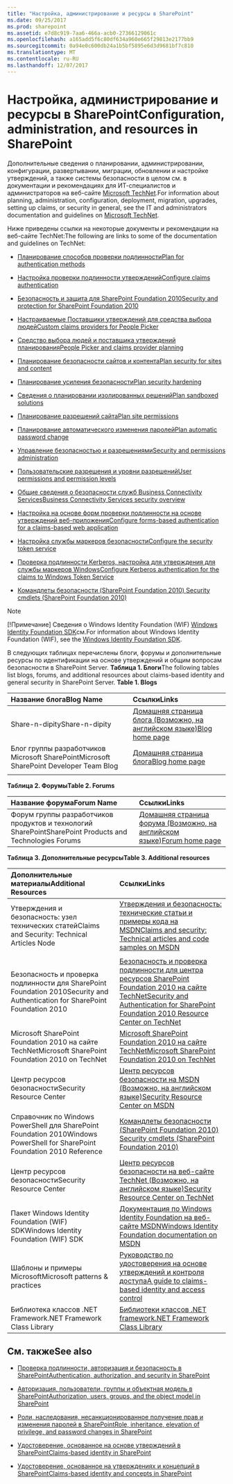 ```yaml
---
title: "Настройка, администрирование и ресурсы в SharePoint"
ms.date: 09/25/2017
ms.prod: sharepoint
ms.assetid: e7d8c919-7aa6-466a-acb0-27366129061c
ms.openlocfilehash: a165add5f6c80df634a960e665f29813e2177bb9
ms.sourcegitcommit: 0a94e0c600db24a1b5bf5895e6d3d9681bf7c810
ms.translationtype: MT
ms.contentlocale: ru-RU
ms.lasthandoff: 12/07/2017
---
```

# <a name="configuration-administration-and-resources-in-sharepoint"></a><span data-ttu-id="86faa-102">Настройка, администрирование и ресурсы в SharePoint</span><span class="sxs-lookup"><span data-stu-id="86faa-102">Configuration, administration, and resources in SharePoint</span></span>

<span data-ttu-id="86faa-103">Дополнительные сведения о планировании, администрировании, конфигурации, развертывании, миграции, обновлении и настройке утверждений, а также системы безопасности в целом см. в документации и рекомендациях для ИТ-специалистов и администраторов на веб-сайте  [Microsoft TechNet](http://technet.microsoft.com/en-us/sharepoint/ee263910.aspx).</span><span class="sxs-lookup"><span data-stu-id="86faa-103">For information about planning, administration, configuration, deployment, migration, upgrades, setting up claims, or security in general, see the IT and administrators documentation and guidelines on  [Microsoft TechNet](http://technet.microsoft.com/en-us/sharepoint/ee263910.aspx).</span></span>
  
    
    

<span data-ttu-id="86faa-104">Ниже приведены ссылки на некоторые документы и рекомендации на веб-сайте TechNet:</span><span class="sxs-lookup"><span data-stu-id="86faa-104">The following are links to some of the documentation and guidelines on TechNet:</span></span>
-  [<span data-ttu-id="86faa-105">Планирование способов проверки подлинности</span><span class="sxs-lookup"><span data-stu-id="86faa-105">Plan for authentication methods</span></span>](http://technet.microsoft.com/en-us/library/cc288475.aspx)
    
  
-  [<span data-ttu-id="86faa-106">Настройка проверки подлинности утверждений</span><span class="sxs-lookup"><span data-stu-id="86faa-106">Configure claims authentication</span></span>](http://technet.microsoft.com/en-us/library/ee806886.aspx)
    
  
-  [<span data-ttu-id="86faa-107">Безопасность и защита для SharePoint Foundation 2010</span><span class="sxs-lookup"><span data-stu-id="86faa-107">Security and protection for SharePoint Foundation 2010</span></span>](http://technet.microsoft.com/en-us/library/cc287860.aspx)
    
  
-  [<span data-ttu-id="86faa-108">Настраиваемые Поставщики утверждений для средства выбора людей</span><span class="sxs-lookup"><span data-stu-id="86faa-108">Custom claims providers for People Picker</span></span>](http://technet.microsoft.com/en-us/library/gg602065.aspx)
    
  
-  [<span data-ttu-id="86faa-109">Средство выбора людей и поставщика утверждений планирования</span><span class="sxs-lookup"><span data-stu-id="86faa-109">People Picker and claims provider planning</span></span>](http://technet.microsoft.com/en-us/library/gg602063.aspx)
    
  
-  [<span data-ttu-id="86faa-110">Планирование безопасности сайтов и контента</span><span class="sxs-lookup"><span data-stu-id="86faa-110">Plan security for sites and content</span></span>](http://technet.microsoft.com/en-us/library/cc288189.aspx)
    
  
-  [<span data-ttu-id="86faa-111">Планирование усиления безопасности</span><span class="sxs-lookup"><span data-stu-id="86faa-111">Plan security hardening</span></span>](http://technet.microsoft.com/en-us/library/cc288143.aspx)
    
  
-  [<span data-ttu-id="86faa-112">Сведения о планировании изолированных решений</span><span class="sxs-lookup"><span data-stu-id="86faa-112">Plan sandboxed solutions</span></span>](http://technet.microsoft.com/en-us/library/ff603638.aspx)
    
  
-  [<span data-ttu-id="86faa-113">Планирование разрешений сайта</span><span class="sxs-lookup"><span data-stu-id="86faa-113">Plan site permissions</span></span>](http://technet.microsoft.com/en-us/library/cc287752.aspx)
    
  
-  [<span data-ttu-id="86faa-114">Планирование автоматического изменения паролей</span><span class="sxs-lookup"><span data-stu-id="86faa-114">Plan automatic password change</span></span>](http://technet.microsoft.com/en-us/library/ee428296.aspx)
    
  
-  [<span data-ttu-id="86faa-115">Управление безопасностью и разрешениями</span><span class="sxs-lookup"><span data-stu-id="86faa-115">Security and permissions administration</span></span>](http://technet.microsoft.com/en-us/library/cc288468.aspx)
    
  
-  [<span data-ttu-id="86faa-116">Пользовательские разрешения и уровни разрешений</span><span class="sxs-lookup"><span data-stu-id="86faa-116">User permissions and permission levels</span></span>](http://technet.microsoft.com/en-us/library/cc288074.aspx)
    
  
-  [<span data-ttu-id="86faa-117">Общие сведения о безопасности служб Business Connectivity Services</span><span class="sxs-lookup"><span data-stu-id="86faa-117">Business Connectivity Services security overview</span></span>](http://technet.microsoft.com/en-us/library/ee661734.aspx)
    
  
-  [<span data-ttu-id="86faa-118">Настройка на основе форм проверки подлинности на основе утверждений веб-приложения</span><span class="sxs-lookup"><span data-stu-id="86faa-118">Configure forms-based authentication for a claims-based web application</span></span>](http://technet.microsoft.com/en-us/library/ee806890.aspx)
    
  
-  [<span data-ttu-id="86faa-119">Настройка службы маркеров безопасности</span><span class="sxs-lookup"><span data-stu-id="86faa-119">Configure the security token service</span></span>](http://technet.microsoft.com/en-us/library/ee806864.aspx)
    
  
-  [<span data-ttu-id="86faa-120">Проверка подлинности Kerberos, настройка для утверждения для службы маркеров Windows</span><span class="sxs-lookup"><span data-stu-id="86faa-120">Configure Kerberos authentication for the claims to Windows Token Service</span></span>](http://technet.microsoft.com/en-us/library/ee806887.aspx)
    
  
-  [<span data-ttu-id="86faa-121">Командлеты безопасности (SharePoint Foundation 2010) </span><span class="sxs-lookup"><span data-stu-id="86faa-121">Security cmdlets (SharePoint Foundation 2010)</span></span>](http://technet.microsoft.com/en-us/library/ee890118.aspx)
    
  

> [!NOTE]
> <span data-ttu-id="86faa-122">[!Примечание] Сведения о Windows Identity Foundation (WIF) [Windows Identity Foundation SDK](http://www.microsoft.com/downloads/en/details.aspx?FamilyID=C148B2DF-C7AF-46BB-9162-2C9422208504&amp;amp;displaylang=en)см.</span><span class="sxs-lookup"><span data-stu-id="86faa-122">For information about Windows Identity Foundation (WIF), see the  [Windows Identity Foundation SDK](http://www.microsoft.com/downloads/en/details.aspx?FamilyID=C148B2DF-C7AF-46BB-9162-2C9422208504&amp;amp;displaylang=en).</span></span> 
  
    
    

<span data-ttu-id="86faa-p101">В следующих таблицах перечислены блоги, форумы и дополнительные ресурсы по идентификации на основе утверждений и общим вопросам безопасности в SharePoint Server. **Таблица 1. Блоги**</span><span class="sxs-lookup"><span data-stu-id="86faa-p101">The following tables list blogs, forums, and additional resources about claims-based identity and general security in SharePoint Server. **Table 1. Blogs**</span></span>


|<span data-ttu-id="86faa-125">**Название блога**</span><span class="sxs-lookup"><span data-stu-id="86faa-125">**Blog Name**</span></span>|<span data-ttu-id="86faa-126">**Ссылки**</span><span class="sxs-lookup"><span data-stu-id="86faa-126">**Links**</span></span>|
|:-----|:-----|
|<span data-ttu-id="86faa-127">Share-n-dipity</span><span class="sxs-lookup"><span data-stu-id="86faa-127">Share-n-dipity</span></span>  <br/> | [<span data-ttu-id="86faa-128">Домашняя страница блога (Возможно, на английском языке)</span><span class="sxs-lookup"><span data-stu-id="86faa-128">Blog home page</span></span>](http://blogs.technet.com/speschka/) <br/> |
|<span data-ttu-id="86faa-129">Блог группы разработчиков Microsoft SharePoint</span><span class="sxs-lookup"><span data-stu-id="86faa-129">Microsoft SharePoint Developer Team Blog</span></span>  <br/> | [<span data-ttu-id="86faa-130">Домашняя страница блога</span><span class="sxs-lookup"><span data-stu-id="86faa-130">Blog home page</span></span>](http://blogs.msdn.com/b/sharepointdev/) <br/> |
|||
   

<span data-ttu-id="86faa-131">**Таблица 2. Форумы**</span><span class="sxs-lookup"><span data-stu-id="86faa-131">**Table 2. Forums**</span></span>


|<span data-ttu-id="86faa-132">**Название форума**</span><span class="sxs-lookup"><span data-stu-id="86faa-132">**Forum Name**</span></span>|<span data-ttu-id="86faa-133">**Ссылки**</span><span class="sxs-lookup"><span data-stu-id="86faa-133">**Links**</span></span>|
|:-----|:-----|
|<span data-ttu-id="86faa-134">Форум группы разработчиков продуктов и технологий SharePoint</span><span class="sxs-lookup"><span data-stu-id="86faa-134">SharePoint Products and Technologies Forums</span></span>  <br/> | [<span data-ttu-id="86faa-135">Домашняя страница форума (Возможно, на английском языке)</span><span class="sxs-lookup"><span data-stu-id="86faa-135">Forum home page</span></span>](http://social.msdn.microsoft.com/Forums/en-US/category/sharepoint) <br/> |
   

<span data-ttu-id="86faa-136">**Таблица 3. Дополнительные ресурсы**</span><span class="sxs-lookup"><span data-stu-id="86faa-136">**Table 3. Additional resources**</span></span>


|<span data-ttu-id="86faa-137">**Дополнительные материалы**</span><span class="sxs-lookup"><span data-stu-id="86faa-137">**Additional Resources**</span></span>|<span data-ttu-id="86faa-138">**Ссылки**</span><span class="sxs-lookup"><span data-stu-id="86faa-138">**Links**</span></span>|
|:-----|:-----|
|<span data-ttu-id="86faa-139">Утверждения и безопасность: узел технических статей</span><span class="sxs-lookup"><span data-stu-id="86faa-139">Claims and Security: Technical Articles Node</span></span>  <br/> | [<span data-ttu-id="86faa-140">Утверждения и безопасность: технические статьи и примеры кода на MSDN</span><span class="sxs-lookup"><span data-stu-id="86faa-140">Claims and security: Technical articles and code samples on MSDN</span></span>](http://msdn.microsoft.com/en-us/library/gg430136.aspx) <br/> |
|||
|<span data-ttu-id="86faa-141">Безопасность и проверка подлинности для SharePoint Foundation 2010</span><span class="sxs-lookup"><span data-stu-id="86faa-141">Security and Authentication for SharePoint Foundation 2010</span></span>  <br/> | [<span data-ttu-id="86faa-142">Безопасность и проверка подлинности для центра ресурсов SharePoint Foundation 2010 на сайте TechNet</span><span class="sxs-lookup"><span data-stu-id="86faa-142">Security and Authentication for SharePoint Foundation 2010 Resource Center on TechNet</span></span>](http://technet.microsoft.com/en-us/sharepoint/ff601873.aspx) <br/> |
|<span data-ttu-id="86faa-143">Microsoft SharePoint Foundation 2010 на сайте TechNet</span><span class="sxs-lookup"><span data-stu-id="86faa-143">Microsoft SharePoint Foundation 2010 on TechNet</span></span>  <br/> | [<span data-ttu-id="86faa-144">Microsoft SharePoint Foundation 2010 на сайте TechNet</span><span class="sxs-lookup"><span data-stu-id="86faa-144">Microsoft SharePoint Foundation 2010 on TechNet</span></span>](http://technet.microsoft.com/en-us/sharepoint/ee263910.aspx) <br/> |
|<span data-ttu-id="86faa-145">Центр ресурсов безопасности</span><span class="sxs-lookup"><span data-stu-id="86faa-145">Security Resource Center</span></span>  <br/> | [<span data-ttu-id="86faa-146">Центр ресурсов безопасности на MSDN (Возможно, на английском языке)</span><span class="sxs-lookup"><span data-stu-id="86faa-146">Security Resource Center on MSDN</span></span>](http://msdn.microsoft.com/en-us/sharepoint/ff660758.aspx) <br/> |
|<span data-ttu-id="86faa-147">Справочник по Windows PowerShell для SharePoint Foundation 2010</span><span class="sxs-lookup"><span data-stu-id="86faa-147">Windows PowerShell for SharePoint Foundation 2010 Reference</span></span>  <br/> | [<span data-ttu-id="86faa-148">Командлеты безопасности (SharePoint Foundation 2010) </span><span class="sxs-lookup"><span data-stu-id="86faa-148">Security cmdlets (SharePoint Foundation 2010)</span></span>](http://technet.microsoft.com/en-us/library/ee890118.aspx) <br/> |
|<span data-ttu-id="86faa-149">Центр ресурсов безопасности</span><span class="sxs-lookup"><span data-stu-id="86faa-149">Security Resource Center</span></span>  <br/> | [<span data-ttu-id="86faa-150">Центр ресурсов безопасности на веб-сайте TechNet (Возможно, на английском языке)</span><span class="sxs-lookup"><span data-stu-id="86faa-150">Security Resource Center on TechNet</span></span>](http://technet.microsoft.com/en-us/office/sharepointserver/cc979168.aspx) <br/> |
|<span data-ttu-id="86faa-151">Пакет Windows Identity Foundation (WIF) SDK</span><span class="sxs-lookup"><span data-stu-id="86faa-151">Windows Identity Foundation (WIF) SDK</span></span>  <br/> | [<span data-ttu-id="86faa-152">Документация по Windows Identity Foundation на веб-сайте MSDN</span><span class="sxs-lookup"><span data-stu-id="86faa-152">Windows Identity Foundation documentation on MSDN</span></span>](http://msdn.microsoft.com/en-us/library/ee748484.aspx) <br/> |
|<span data-ttu-id="86faa-153">Шаблоны и примеры Microsoft</span><span class="sxs-lookup"><span data-stu-id="86faa-153">Microsoft patterns &amp; practices</span></span>  <br/> | [<span data-ttu-id="86faa-154">Руководство по удостоверения на основе утверждений и контроля доступа</span><span class="sxs-lookup"><span data-stu-id="86faa-154">A guide to claims-based identity and access control</span></span>](http://msdn.microsoft.com/en-us/library/ff423674.aspx) <br/> |
|<span data-ttu-id="86faa-155">Библиотека классов .NET Framework</span><span class="sxs-lookup"><span data-stu-id="86faa-155">.NET Framework Class Library</span></span>  <br/> | [<span data-ttu-id="86faa-156">Библиотеки классов .NET framework</span><span class="sxs-lookup"><span data-stu-id="86faa-156">.NET Framework Class Library</span></span>](http://msdn.microsoft.com/en-us/library/ms229335.aspx) <br/> |
   

## <a name="see-also"></a><span data-ttu-id="86faa-157">См. также</span><span class="sxs-lookup"><span data-stu-id="86faa-157">See also</span></span>
<span data-ttu-id="86faa-158"><a name="bk_addresources"> </a></span><span class="sxs-lookup"><span data-stu-id="86faa-158"></span></span>


-  [<span data-ttu-id="86faa-159">Проверка подлинности, авторизация и безопасность в SharePoint</span><span class="sxs-lookup"><span data-stu-id="86faa-159">Authentication, authorization, and security in SharePoint</span></span>](authentication-authorization-and-security-in-sharepoint.md)
    
  
-  [<span data-ttu-id="86faa-160">Авторизация, пользователи, группы и объектная модель в SharePoint</span><span class="sxs-lookup"><span data-stu-id="86faa-160">Authorization, users, groups, and the object model in SharePoint</span></span>](authorization-users-groups-and-the-object-model-in-sharepoint.md)
    
  
-  [<span data-ttu-id="86faa-161">Роли, наследования, несанкционированное получение прав и изменения паролей в SharePoint</span><span class="sxs-lookup"><span data-stu-id="86faa-161">Role, inheritance, elevation of privilege, and password changes in SharePoint</span></span>](role-inheritance-elevation-of-privilege-and-password-changes-in-sharepoint.md)
    
  
-  [<span data-ttu-id="86faa-162">Удостоверение, основанное на основе утверждений в SharePoint</span><span class="sxs-lookup"><span data-stu-id="86faa-162">Claims-based identity in SharePoint</span></span>](claims-based-identity-in-sharepoint.md)
    
  
-  [<span data-ttu-id="86faa-163">Удостоверение, основанное на утверждениях и концепций в SharePoint</span><span class="sxs-lookup"><span data-stu-id="86faa-163">Claims-based identity and concepts in SharePoint</span></span>](claims-based-identity-and-concepts-in-sharepoint.md)
    
  

